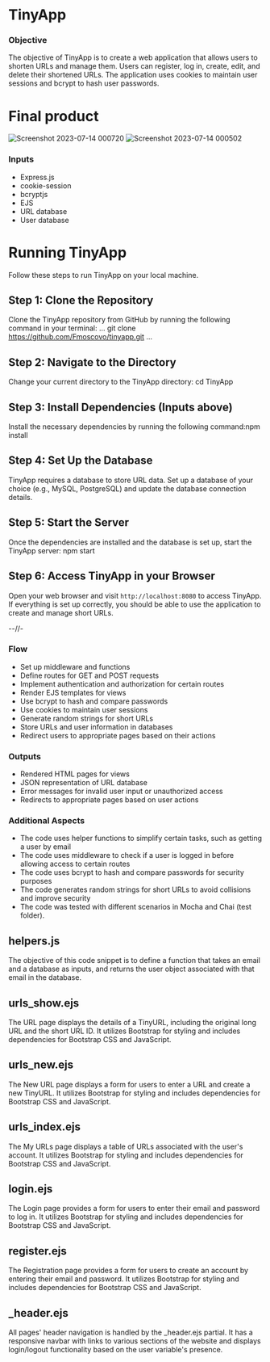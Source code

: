 # TinyApp

### Objective
The objective of TinyApp is to create a web application that allows users to shorten URLs and manage them. Users can register, log in, create, edit, and delete their shortened URLs. The application uses cookies to maintain user sessions and bcrypt to hash user passwords.


# Final product
![Screenshot 2023-07-14 000720](https://github.com/Fmoscovo/tinyapp/assets/128196275/5fb57545-bf8f-4e01-904f-fb0f586557c9)
![Screenshot 2023-07-14 000502](https://github.com/Fmoscovo/tinyapp/assets/128196275/a710ddf0-bfc1-47c7-93e0-1c4f5d5e2025)

### Inputs
- Express.js
- cookie-session
- bcryptjs
- EJS
- URL database
- User database

# Running TinyApp
Follow these steps to run TinyApp on your local machine. 
## Step 1: Clone the Repository
Clone the TinyApp repository from GitHub by running the following command in your terminal: 
...
git clone https://github.com/Fmoscovo/tinyapp.git
...
## Step 2: Navigate to the Directory
Change your current directory to the TinyApp directory: cd TinyApp
## Step 3: Install Dependencies (Inputs above)
Install the necessary dependencies by running the following command:npm install
## Step 4: Set Up the Database
TinyApp requires a database to store URL data. Set up a database of your choice (e.g., MySQL, PostgreSQL) and update the database connection details.
## Step 5: Start the Server
Once the dependencies are installed and the database is set up, start the TinyApp server: npm start
## Step 6: Access TinyApp in your Browser
Open your web browser and visit `http://localhost:8080` to access TinyApp. If everything is set up correctly, you should be able to use the application to create and manage short URLs.

--//-

### Flow
- Set up middleware and functions
- Define routes for GET and POST requests
- Implement authentication and authorization for certain routes
- Render EJS templates for views
- Use bcrypt to hash and compare passwords
- Use cookies to maintain user sessions
- Generate random strings for short URLs
- Store URLs and user information in databases
- Redirect users to appropriate pages based on their actions

### Outputs
- Rendered HTML pages for views
- JSON representation of URL database
- Error messages for invalid user input or unauthorized access
- Redirects to appropriate pages based on user actions

### Additional Aspects
- The code uses helper functions to simplify certain tasks, such as getting a user by email
- The code uses middleware to check if a user is logged in before allowing access to certain routes
- The code uses bcrypt to hash and compare passwords for security purposes
- The code generates random strings for short URLs to avoid collisions and improve security
- The code was tested with different scenarios in Mocha and Chai (test folder).

  
## helpers.js
The objective of this code snippet is to define a function that takes an email and a database as inputs, and returns the user object associated with that email in the database.

## urls_show.ejs
The URL page displays the details of a TinyURL, including the original long URL and the short URL ID. It utilizes Bootstrap for styling and includes dependencies for Bootstrap CSS and JavaScript.

## urls_new.ejs
The New URL page displays a form for users to enter a URL and create a new TinyURL. It utilizes Bootstrap for styling and includes dependencies for Bootstrap CSS and JavaScript.

## urls_index.ejs
The My URLs page displays a table of URLs associated with the user's account. It utilizes Bootstrap for styling and includes dependencies for Bootstrap CSS and JavaScript.

## login.ejs
The Login page provides a form for users to enter their email and password to log in. It utilizes Bootstrap for styling and includes dependencies for Bootstrap CSS and JavaScript.

## register.ejs
The Registration page provides a form for users to create an account by entering their email and password. It utilizes Bootstrap for styling and includes dependencies for Bootstrap CSS and JavaScript.

## _header.ejs
All pages' header navigation is handled by the _header.ejs partial. It has a responsive navbar with links to various sections of the website and displays login/logout functionality based on the user variable's presence.

